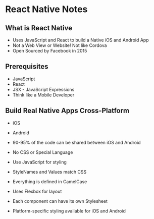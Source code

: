 # React Native Notes

## What is React Native 
- Uses JavaScript and React to build a Native iOS and Android App
- Not a Web View or Website! Not like Cordova
- Open Sourced by Facebook in 2015

## Prerequisites
- JavaScript
- React
- JSX - JavaScript Expressions
- Think like a Mobile Developer


## Build Real Native Apps Cross-Platform
- iOS
- Android
- 90-95% of the code can be shared between iOS and Android

- No CSS or Special Language
- Use JavaScript for styling
- StyleNames and Values match CSS
- Everything is defined in CamelCase
- Uses Flexbox for layout
- Each component can have its own Stylesheet
- Platform-specific styling available for iOS and Android
